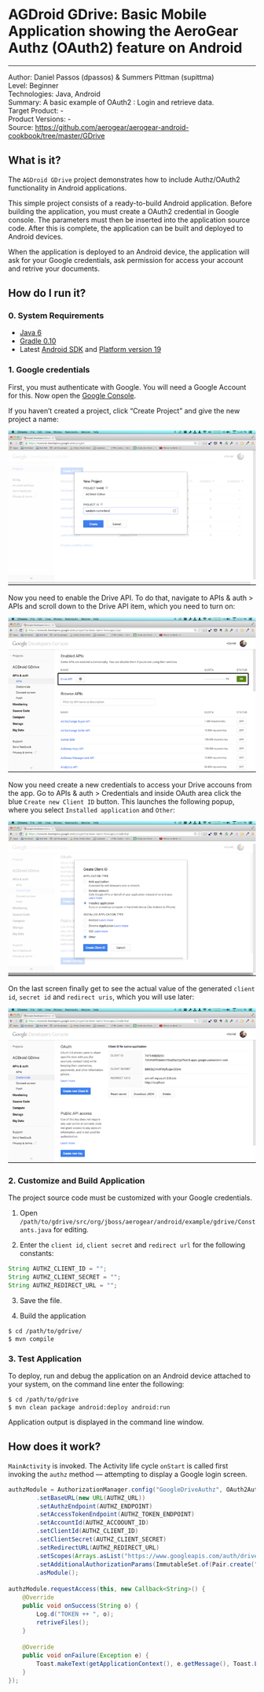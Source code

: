 # AGDroid GDrive: Basic Mobile Application showing the AeroGear Authz (OAuth2) feature on Android
---------
Author: Daniel Passos (dpassos) & Summers Pittman (supittma)   
Level: Beginner  
Technologies: Java, Android  
Summary: A basic example of OAuth2 : Login and retrieve data.  
Target Product: -   
Product Versions: -   
Source: https://github.com/aerogear/aerogear-android-cookbook/tree/master/GDrive

## What is it?

The ```AGDroid GDrive``` project demonstrates how to include Authz/OAuth2 functionality in Android applications.

This simple project consists of a ready-to-build Android application. Before building the application, you must create a OAuth2 credential in Google console. The parameters must then be inserted into the application source code. After this is complete, the application can be built and deployed to Android devices. 

When the application is deployed to an Android device, the application will ask for your Google credentials, ask permission for access your account and retrive your documents.

## How do I run it?

### 0. System Requirements

* [Java 6](http://www.oracle.com/technetwork/java/javase/downloads/index.html)
* [Gradle 0.10](http://www.gradle.org/)
* Latest [Android SDK](https://developer.android.com/sdk/index.html) and [Platform version 19](http://developer.android.com/tools/revisions/platforms.html)

### 1. Google credentials

First, you must authenticate with Google. You will need a Google Account for this. Now open the [Google Console](http://console.developer.google.com).

If you haven’t created a project, click “Create Project” and give the new project a name:

![Google Console - Create Project](docs/google-console-1.png)

Now you need to enable the Drive API. To do that, navigate to APIs & auth > APIs and scroll down to the Drive API item, which you need to turn on:

![Google Console - Enable APIs](docs/google-console-2.png)

Now you need create a new credentials to access your Drive accouns from the app. Go to APIs & auth > Credentials and inside OAuth area click the blue `Create new Client ID` button. This launches the following popup, where you select `Installed application` and `Other`:

![Google Console - Credentials](docs/google-console-3.png)

On the last screen finally get to see the actual value of the generated `client id`, `secret id` and `redirect uris`, which you will use later:

![Google Console - New credentials created](docs/google-console-4.png)

### 2. Customize and Build Application

The project source code must be customized with your Google credentials. 

1) Open ```/path/to/gdrive/src/org/jboss/aerogear/android/example/gdrive/Constants.java``` for editing.   

2) Enter the ```client id```, ```client secret``` and ```redirect url``` for the following constants:

```java
String AUTHZ_CLIENT_ID = "";
String AUTHZ_CLIENT_SECRET = "";
String AUTHZ_REDIRECT_URL = "";
```
3) Save the file.   

4) Build the application
```shell
$ cd /path/to/gdrive/
$ mvn compile
```

### 3. Test Application

To deploy, run and debug the application on an Android device attached to your system, on the command line enter the following:

```shell
$ cd /path/to/gdrive
$ mvn clean package android:deploy android:run
```

Application output is displayed in the command line window.

## How does it work?

```MainActivity``` is invoked. The Activity life cycle ```onStart``` is called first invoking the ```authz``` method — attempting to display a Google login screen.

```java
authzModule = AuthorizationManager.config("GoogleDriveAuthz", OAuth2AuthorizationConfiguration.class)
        .setBaseURL(new URL(AUTHZ_URL))
        .setAuthzEndpoint(AUTHZ_ENDPOINT)
        .setAccessTokenEndpoint(AUTHZ_TOKEN_ENDPOINT)
        .setAccountId(AUTHZ_ACCOOUNT_ID)
        .setClientId(AUTHZ_CLIENT_ID)
        .setClientSecret(AUTHZ_CLIENT_SECRET)
        .setRedirectURL(AUTHZ_REDIRECT_URL)
        .setScopes(Arrays.asList("https://www.googleapis.com/auth/drive"))
        .setAdditionalAuthorizationParams(ImmutableSet.of(Pair.create("access_type", "offline")))
        .asModule();

authzModule.requestAccess(this, new Callback<String>() {
    @Override
    public void onSuccess(String o) {
        Log.d("TOKEN ++ ", o);
        retriveFiles();
    }

    @Override
    public void onFailure(Exception e) {
        Toast.makeText(getApplicationContext(), e.getMessage(), Toast.LENGTH_LONG).show();
    }
});
```

